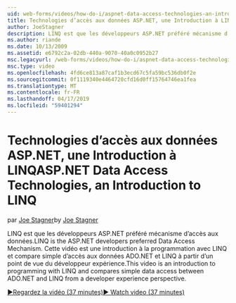 ```yaml
---
uid: web-forms/videos/how-do-i/aspnet-data-access-technologies-an-introduction-to-linq
title: Technologies d’accès aux données ASP.NET, une Introduction à LINQ | Microsoft Docs
author: JoeStagner
description: LINQ est que les développeurs ASP.NET préféré mécanisme d’accès aux données. Cette vidéo est une introduction à la programmation avec LINQ et compare des données simple accès betwee...
ms.author: riande
ms.date: 10/13/2009
ms.assetid: e6792c2a-02db-440a-9070-40a0c0952b27
msc.legacyurl: /web-forms/videos/how-do-i/aspnet-data-access-technologies-an-introduction-to-linq
msc.type: video
ms.openlocfilehash: 4fd6ce813a87caf1b3ecd67c5fa59bc536db0f2e
ms.sourcegitcommit: 0f1119340e4464720cfd16d0ff15764746ea1fea
ms.translationtype: MT
ms.contentlocale: fr-FR
ms.lasthandoff: 04/17/2019
ms.locfileid: "59401294"
---
```

# <a name="aspnet-data-access-technologies-an-introduction-to-linq"></a><span data-ttu-id="576a0-104">Technologies d’accès aux données ASP.NET, une Introduction à LINQ</span><span class="sxs-lookup"><span data-stu-id="576a0-104">ASP.NET Data Access Technologies, an Introduction to LINQ</span></span>

<span data-ttu-id="576a0-105">par [Joe Stagner](https://github.com/JoeStagner)</span><span class="sxs-lookup"><span data-stu-id="576a0-105">by [Joe Stagner](https://github.com/JoeStagner)</span></span>

<span data-ttu-id="576a0-106">LINQ est que les développeurs ASP.NET préféré mécanisme d’accès aux données.</span><span class="sxs-lookup"><span data-stu-id="576a0-106">LINQ is the ASP.NET developers preferred Data Access Mechanism.</span></span> <span data-ttu-id="576a0-107">Cette vidéo est une introduction à la programmation avec LINQ et compare simple d’accès aux données ADO.NET et LINQ à partir d’un point de vue du développeur expérience.</span><span class="sxs-lookup"><span data-stu-id="576a0-107">This video is an introduction to programming with LINQ and compares simple data access between ADO.NET and LINQ from a developer experience perspective.</span></span>

[<span data-ttu-id="576a0-108">&#9654;Regardez la vidéo (37 minutes)</span><span class="sxs-lookup"><span data-stu-id="576a0-108">&#9654; Watch video (37 minutes)</span></span>](https://channel9.msdn.com/Blogs/ASP-NET-Site-Videos/aspnet-data-access-technologies-an-introduction-to-linq)

